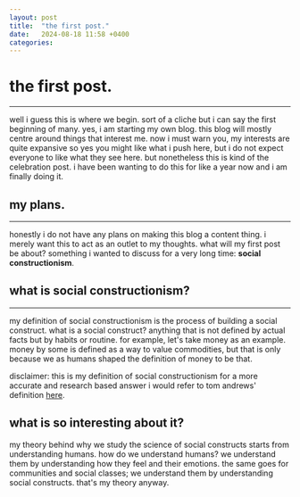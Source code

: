 ```yaml
---
layout: post
title:  "the first post."
date:   2024-08-18 11:58 +0400
categories:
---
```


# the first post.

---

well i guess this is where we begin. sort of a cliche but i can say the first beginning of many. yes, i am starting my own blog. this blog will mostly centre around things that interest me. now i must warn you, my interests are quite expansive so yes you might like what i push here, but i do not expect everyone to like what they see here. but nonetheless this is kind of the celebration post. i have been wanting to do this for like a year now and i am finally doing it.

## my plans.

---

honestly i do not have any plans on making this blog a content thing. i merely want this to act as an outlet to my thoughts. what will my first post be about? something i wanted to discuss for a very long time: **social constructionism**.

## what is social constructionism?

---

my definition of social constructionism is the process of building a social construct. what is a social construct? anything that is not defined by actual facts but by habits or routine. for example, let's take money as an example. money by some is defined as a way to value commodities, but that is only because we as humans shaped the definition of money to be that.

disclaimer: this is my definition of social constructionism for a more accurate and research based answer i would refer to tom andrews' definition [here](https://groundedtheoryreview.com/2012/06/01/what-is-social-constructionism/).

## what is so interesting about it?

my theory behind why we study the science of social constructs starts from understanding humans. how do we understand humans? we understand them by understanding how they feel and their emotions. the same goes for communities and social classes; we understand them by understanding social constructs. that's my theory anyway.
